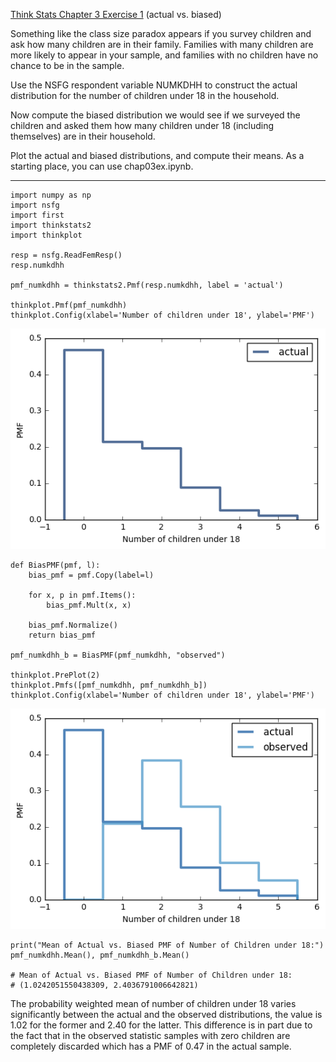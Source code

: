 [Think Stats Chapter 3 Exercise 1](http://greenteapress.com/thinkstats2/html/thinkstats2004.html#toc31) (actual vs. biased)

Something like the class size paradox appears if you survey children and ask how many children are in their family. Families with many children are more likely to appear in your sample, and families with no children have no chance to be in the sample.

Use the NSFG respondent variable NUMKDHH to construct the actual distribution for the number of children under 18 in the household.

Now compute the biased distribution we would see if we surveyed the children and asked them how many children under 18 (including themselves) are in their household.

Plot the actual and biased distributions, and compute their means. As a starting place, you can use chap03ex.ipynb.

-----
```
import numpy as np
import nsfg
import first
import thinkstats2
import thinkplot

resp = nsfg.ReadFemResp()
resp.numkdhh

pmf_numkdhh = thinkstats2.Pmf(resp.numkdhh, label = 'actual')

thinkplot.Pmf(pmf_numkdhh)
thinkplot.Config(xlabel='Number of children under 18', ylabel='PMF')
```

![PMF distribution of 'Number of Children Under 18 - actual'](/statistics/3-1-actual_biased_pmf1.png?raw=true "PMF distribution of 'Number of Children Under 18 - actual")

```
def BiasPMF(pmf, l):
    bias_pmf = pmf.Copy(label=l)

    for x, p in pmf.Items():
        bias_pmf.Mult(x, x)

    bias_pmf.Normalize()
    return bias_pmf

pmf_numkdhh_b = BiasPMF(pmf_numkdhh, "observed")

thinkplot.PrePlot(2)
thinkplot.Pmfs([pmf_numkdhh, pmf_numkdhh_b])
thinkplot.Config(xlabel='Number of children under 18', ylabel='PMF')
```
![PMF distribution of 'Number of Children Under 18 - actual vs observed'](/statistics/3-1-actual_biased_pmf2.png?raw=true "PMF distribution of 'Number of Children Under 18 - actual vs observed")

```
print("Mean of Actual vs. Biased PMF of Number of Children under 18:")
pmf_numkdhh.Mean(), pmf_numkdhh_b.Mean()

# Mean of Actual vs. Biased PMF of Number of Children under 18:
# (1.0242051550438309, 2.4036791006642821)
```
The probability weighted mean of number of children under 18 varies significantly between the actual and the observed distributions, the value is 1.02 for the former and 2.40 for the latter. This difference is in part due to the fact that in the observed statistic samples with zero children are completely discarded which has a PMF of 0.47 in the actual sample. 
